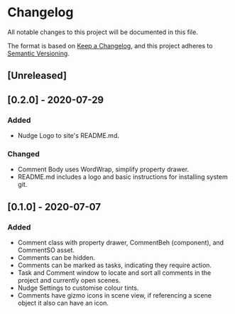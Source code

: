 # Changelog
All notable changes to this project will be documented in this file.

The format is based on [Keep a Changelog](https://keepachangelog.com/en/1.0.0/),
and this project adheres to [Semantic Versioning](https://semver.org/spec/v2.0.0.html).

## [Unreleased]


## [0.2.0] - 2020-07-29
### Added
 - Nudge Logo to site's README.md.

### Changed
 - Comment Body uses WordWrap, simplify property drawer.
 - README.md includes a logo and basic instructions for installing system git.

## [0.1.0] - 2020-07-07
### Added
- Comment class with property drawer, CommentBeh (component), and CommentSO asset.
- Comments can be hidden.
- Comments can be marked as tasks, indicating they require action.
- Task and Comment window to locate and sort all comments in the project and currently open scenes.
- Nudge Settings to customise colour tints.
- Comments have gizmo icons in scene view, if referencing a scene object it also can have an icon.